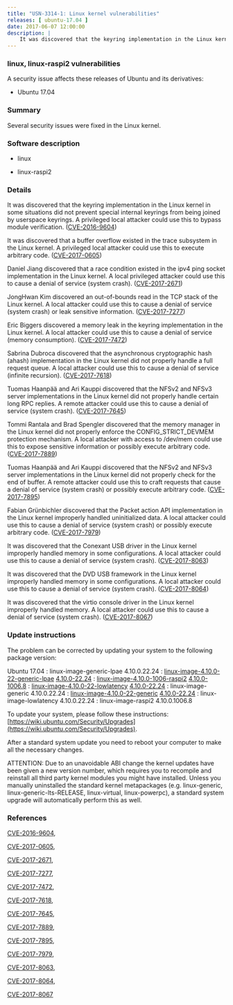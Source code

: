 ```yaml
---
title: "USN-3314-1: Linux kernel vulnerabilities"
releases: [ ubuntu-17.04 ]
date: 2017-06-07 12:00:00
description: |
    It was discovered that the keyring implementation in the Linux kernel in some situations did not prevent special internal keyrings from being joined by userspace keyrings. A privileged local attacker could use this to bypass module verification. ([CVE-2016-9604](http://people.ubuntu.com/~ubuntu-security/cve/CVE-2016-9604))
--- 
```

 
### linux, linux-raspi2 vulnerabilities

A security issue affects these releases of Ubuntu and its derivatives:

* Ubuntu 17.04

### Summary

Several security issues were fixed in the Linux kernel. 

### Software description

* linux 

* linux-raspi2 

### Details

It was discovered that the keyring implementation in the Linux kernel in some situations did not prevent special internal keyrings from being joined by userspace keyrings. A privileged local attacker could use this to bypass module verification. ([CVE-2016-9604](http://people.ubuntu.com/~ubuntu-security/cve/CVE-2016-9604))

It was discovered that a buffer overflow existed in the trace subsystem in the Linux kernel. A privileged local attacker could use this to execute arbitrary code. ([CVE-2017-0605](http://people.ubuntu.com/~ubuntu-security/cve/CVE-2017-0605))

Daniel Jiang discovered that a race condition existed in the ipv4 ping socket implementation in the Linux kernel. A local privileged attacker could use this to cause a denial of service (system crash). ([CVE-2017-2671](http://people.ubuntu.com/~ubuntu-security/cve/CVE-2017-2671))

JongHwan Kim discovered an out-of-bounds read in the TCP stack of the Linux kernel. A local attacker could use this to cause a denial of service (system crash) or leak sensitive information. ([CVE-2017-7277](http://people.ubuntu.com/~ubuntu-security/cve/CVE-2017-7277))

Eric Biggers discovered a memory leak in the keyring implementation in the Linux kernel. A local attacker could use this to cause a denial of service (memory consumption). ([CVE-2017-7472](http://people.ubuntu.com/~ubuntu-security/cve/CVE-2017-7472))

Sabrina Dubroca discovered that the asynchronous cryptographic hash (ahash) implementation in the Linux kernel did not properly handle a full request queue. A local attacker could use this to cause a denial of service (infinite recursion). ([CVE-2017-7618](http://people.ubuntu.com/~ubuntu-security/cve/CVE-2017-7618))

Tuomas Haanpää and Ari Kauppi discovered that the NFSv2 and NFSv3 server implementations in the Linux kernel did not properly handle certain long RPC replies. A remote attacker could use this to cause a denial of service (system crash). ([CVE-2017-7645](http://people.ubuntu.com/~ubuntu-security/cve/CVE-2017-7645))

Tommi Rantala and Brad Spengler discovered that the memory manager in the Linux kernel did not properly enforce the CONFIG_STRICT_DEVMEM protection mechanism. A local attacker with access to /dev/mem could use this to expose sensitive information or possibly execute arbitrary code. ([CVE-2017-7889](http://people.ubuntu.com/~ubuntu-security/cve/CVE-2017-7889))

Tuomas Haanpää and Ari Kauppi discovered that the NFSv2 and NFSv3 server implementations in the Linux kernel did not properly check for the end of buffer. A remote attacker could use this to craft requests that cause a denial of service (system crash) or possibly execute arbitrary code. ([CVE-2017-7895](http://people.ubuntu.com/~ubuntu-security/cve/CVE-2017-7895))

Fabian Grünbichler discovered that the Packet action API implementation in the Linux kernel improperly handled uninitialized data. A local attacker could use this to cause a denial of service (system crash) or possibly execute arbitrary code. ([CVE-2017-7979](http://people.ubuntu.com/~ubuntu-security/cve/CVE-2017-7979))

It was discovered that the Conexant USB driver in the Linux kernel improperly handled memory in some configurations. A local attacker could use this to cause a denial of service (system crash). ([CVE-2017-8063](http://people.ubuntu.com/~ubuntu-security/cve/CVE-2017-8063))

It was discovered that the DVD USB framework in the Linux kernel improperly handled memory in some configurations. A local attacker could use this to cause a denial of service (system crash). ([CVE-2017-8064](http://people.ubuntu.com/~ubuntu-security/cve/CVE-2017-8064))

It was discovered that the virtio console driver in the Linux kernel improperly handled memory. A local attacker could use this to cause a denial of service (system crash). ([CVE-2017-8067](http://people.ubuntu.com/~ubuntu-security/cve/CVE-2017-8067)) 

### Update instructions

The problem can be corrected by updating your system to the following package version:

Ubuntu 17.04
 : linux-image-generic-lpae <span>4.10.0.22.24</span>
 : [linux-image-4.10.0-22-generic-lpae](https://launchpad.net/ubuntu/+source/linux) <span> [4.10.0-22.24](https://launchpad.net/ubuntu/+source/linux/4.10.0-22.24) </span> 
 : [linux-image-4.10.0-1006-raspi2](https://launchpad.net/ubuntu/+source/linux-raspi2) <span> [4.10.0-1006.8](https://launchpad.net/ubuntu/+source/linux-raspi2/4.10.0-1006.8) </span> 
 : [linux-image-4.10.0-22-lowlatency](https://launchpad.net/ubuntu/+source/linux) <span> [4.10.0-22.24](https://launchpad.net/ubuntu/+source/linux/4.10.0-22.24) </span> 
 : linux-image-generic <span>4.10.0.22.24</span>
 : [linux-image-4.10.0-22-generic](https://launchpad.net/ubuntu/+source/linux) <span> [4.10.0-22.24](https://launchpad.net/ubuntu/+source/linux/4.10.0-22.24) </span> 
 : linux-image-lowlatency <span>4.10.0.22.24</span>
 : linux-image-raspi2 <span>4.10.0.1006.8</span>

To update your system, please follow these instructions: [https://wiki.ubuntu.com/Security/Upgrades](https://wiki.ubuntu.com/Security/Upgrades).

After a standard system update you need to reboot your computer to make all the necessary changes.

ATTENTION: Due to an unavoidable ABI change the kernel updates have been given a new version number, which requires you to recompile and reinstall all third party kernel modules you might have installed. Unless you manually uninstalled the standard kernel metapackages (e.g. linux-generic, linux-generic-lts-RELEASE, linux-virtual, linux-powerpc), a standard system upgrade will automatically perform this as well. 

### References

 [CVE-2016-9604](http://people.ubuntu.com/~ubuntu-security/cve/CVE-2016-9604), 

 [CVE-2017-0605](http://people.ubuntu.com/~ubuntu-security/cve/CVE-2017-0605), 

 [CVE-2017-2671](http://people.ubuntu.com/~ubuntu-security/cve/CVE-2017-2671), 

 [CVE-2017-7277](http://people.ubuntu.com/~ubuntu-security/cve/CVE-2017-7277), 

 [CVE-2017-7472](http://people.ubuntu.com/~ubuntu-security/cve/CVE-2017-7472), 

 [CVE-2017-7618](http://people.ubuntu.com/~ubuntu-security/cve/CVE-2017-7618), 

 [CVE-2017-7645](http://people.ubuntu.com/~ubuntu-security/cve/CVE-2017-7645), 

 [CVE-2017-7889](http://people.ubuntu.com/~ubuntu-security/cve/CVE-2017-7889), 

 [CVE-2017-7895](http://people.ubuntu.com/~ubuntu-security/cve/CVE-2017-7895), 

 [CVE-2017-7979](http://people.ubuntu.com/~ubuntu-security/cve/CVE-2017-7979), 

 [CVE-2017-8063](http://people.ubuntu.com/~ubuntu-security/cve/CVE-2017-8063), 

 [CVE-2017-8064](http://people.ubuntu.com/~ubuntu-security/cve/CVE-2017-8064), 

 [CVE-2017-8067](http://people.ubuntu.com/~ubuntu-security/cve/CVE-2017-8067)
 

